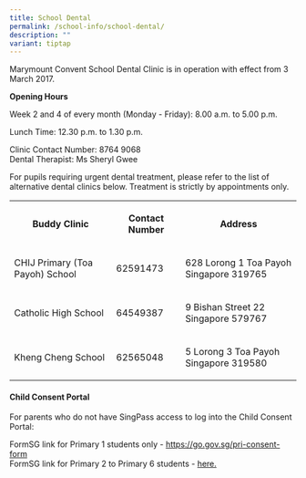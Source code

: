 ```yaml
---
title: School Dental
permalink: /school-info/school-dental/
description: ""
variant: tiptap
---
```

<p>Marymount Convent School Dental Clinic is in operation with effect from
3 March 2017.</p>
<p><strong>Opening Hours</strong>
</p>
<p>Week 2 and 4 of every month (Monday - Friday): 8.00 a.m. to 5.00 p.m.</p>
<p>Lunch Time: 12.30 p.m. to 1.30 p.m.</p>
<p>Clinic Contact Number: 8764 9068
<br>Dental Therapist: Ms Sheryl Gwee</p>
<p>For pupils requiring urgent dental treatment, please refer to the list
of alternative dental clinics below. Treatment is strictly by appointments
only.</p>
<table style="minWidth: 75px">
<colgroup>
<col>
<col>
<col>
</colgroup>
<tbody>
<tr>
<th rowspan="1" colspan="1">
<p>Buddy Clinic</p>
</th>
<th rowspan="1" colspan="1">
<p>Contact Number</p>
</th>
<th rowspan="1" colspan="1">
<p>Address</p>
</th>
</tr>
<tr>
<td rowspan="1" colspan="1">
<p>CHIJ Primary&nbsp;(Toa Payoh) School</p>
</td>
<td rowspan="1" colspan="1">
<p>62591473</p>
</td>
<td rowspan="1" colspan="1">
<p>628 Lorong 1 Toa Payoh Singapore 319765</p>
</td>
</tr>
<tr>
<td rowspan="1" colspan="1">
<p>Catholic High School</p>
</td>
<td rowspan="1" colspan="1">
<p>64549387&nbsp;</p>
</td>
<td rowspan="1" colspan="1">
<p>9 Bishan Street 22 Singapore 579767&nbsp;</p>
</td>
</tr>
<tr>
<td rowspan="1" colspan="1">
<p>Kheng Cheng School</p>
</td>
<td rowspan="1" colspan="1">
<p>62565048&nbsp;</p>
</td>
<td rowspan="1" colspan="1">
<p>5 Lorong 3 Toa Payoh Singapore 319580&nbsp;</p>
</td>
</tr>
</tbody>
</table>
<h4><strong>Child Consent Portal</strong></h4>
<p>For parents who do not have SingPass access to log into the Child Consent
Portal:</p>
<p>FormSG link for Primary 1 students only -&nbsp;<a href="https://go.gov.sg/pri-consent-form" rel="noopener noreferrer nofollow" target="_blank">https://go.gov.sg/pri-consent-form</a>
<br>FormSG link for Primary 2 to Primary 6 students -&nbsp;<a href="https://go.gov.sg/2024-pri-imm-consent" rel="noopener noreferrer nofollow" target="_blank">here.</a>
</p>